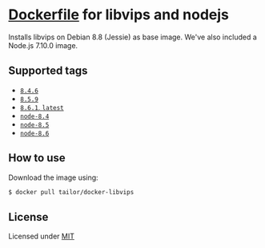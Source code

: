 # [Dockerfile](https://hub.docker.com/r/tailor/docker-libvips/) for libvips and nodejs

Installs libvips on Debian 8.8 (Jessie) as base image.
We've also included a Node.js 7.10.0 image.

## Supported tags

- [`8.4.6`](https://github.com/TailorBrands/docker-libvips/8.4.6/Dockerfile)
- [`8.5.9`](https://github.com/TailorBrands/docker-libvips/8.5.9/Dockerfile)
- [`8.6.1`, `latest`](https://github.com/TailorBrands/docker-libvips/8.6.1/Dockerfile)
- [`node-8.4`](https://github.com/TailorBrands/docker-libvips/node/8.4/Dockerfile)
- [`node-8.5`](https://github.com/TailorBrands/docker-libvips/node/8.5/Dockerfile)
- [`node-8.6`](https://github.com/TailorBrands/docker-libvips/node/8.6/Dockerfile)

## How to use

Download the image using:

```bash
$ docker pull tailor/docker-libvips
```

## License

Licensed under [MIT](http://opensource.org/licenses/mit-license.html)
